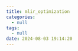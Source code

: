 ```yaml
---
title: mlir_optimization
categories:
  - null
tags:
  - null
date: 2024-08-03 19:14:20
---
```


<!-- more -->
